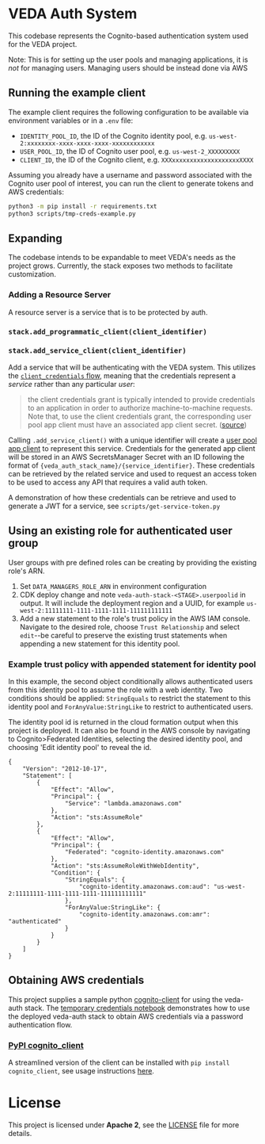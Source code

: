 # VEDA Auth System

This codebase represents the Cognito-based authentication system used for the VEDA project.

Note: This is for setting up the user pools and managing applications, it is _not_ for managing users. Managing users should be instead done via AWS

## Running the example client

The example client requires the following configuration to be available via environment variables or in a `.env` file:

- `IDENTITY_POOL_ID`, the ID of the Cognito identity pool, e.g. `us-west-2:xxxxxxxx-xxxx-xxxx-xxxx-xxxxxxxxxxxx`
- `USER_POOL_ID`, the ID of Cognito user pool, e.g. `us-west-2_XXXXXXXXX`
- `CLIENT_ID`, the ID of the Cognito client, e.g. `XXXxxxxxxxxxxxxxxxxxxxXXXX`

Assuming you already have a username and password associated with the Cognito user pool of interest, you can run the client to generate tokens and AWS credentials:

```bash
python3 -m pip install -r requirements.txt
python3 scripts/tmp-creds-example.py
```

## Expanding

The codebase intends to be expandable to meet VEDA's needs as the project grows. Currently, the stack exposes two methods to facilitate customization.

### Adding a Resource Server

A resource server is a service that is to be protected by auth.

### `stack.add_programmatic_client(client_identifier)`

### `stack.add_service_client(client_identifier)`

Add a service that will be authenticating with the VEDA system. This utilizes the [`client_credentials` flow](https://www.oauth.com/oauth2-servers/access-tokens/client-credentials/), meaning that the credentials represent a _service_ rather than any particular _user_:

> the client credentials grant is typically intended to provide credentials to an application in order to authorize machine-to-machine requests. Note that, to use the client credentials grant, the corresponding user pool app client must have an associated app client secret. ([source](https://aws.amazon.com/blogs/mobile/understanding-amazon-cognito-user-pool-oauth-2-0-grants/))

Calling `.add_service_client()` with a unique identifier will create a [user pool app client](https://docs.aws.amazon.com/cognito/latest/developerguide/user-pool-settings-client-apps.html?icmpid=docs_cognito_console_help_panel) to represent this service. Credentials for the generated app client will be stored in an AWS SecretsManager Secret with an ID following the format of `{veda_auth_stack_name}/{service_identifier}`. These credentials can be retrieved by the related service and used to request an access token to be used to access any API that requires a valid auth token.

A demonstration of how these credentials can be retrieve and used to generate a JWT for a service, see `scripts/get-service-token.py`

## Using an existing role for authenticated user group
User groups with pre defined roles can be creating by providing the existing role's ARN. 
1. Set `DATA_MANAGERS_ROLE_ARN` in environment configuration
2. CDK deploy change and note `veda-auth-stack-<STAGE>.userpoolid` in output. It will include the deployment region and a UUID, for example `us-west-2:11111111-1111-1111-1111-111111111111`
3. Add a new statement to the role's trust policy in the AWS IAM console. Navigate to the desired role, choose `Trust Relationship` and select `edit`--be careful to preserve the existing trust statements when appending a new statement for this identity pool.

### Example trust policy with appended statement for identity pool
In this example, the second object conditionally allows authenticated users from this identity pool to assume the role with a web identity. Two conditions should be applied: `StringEquals` to restrict the statement to this identity pool and `ForAnyValue:StringLike` to restrict to authenticated users.

The identity pool id is returned in the cloud formation output when this project is deployed. It can also be found in the AWS console by navigating to Cognito>Federated Identities, selecting the desired identity pool, and choosing 'Edit identity pool' to reveal the id.
```
{
    "Version": "2012-10-17",
    "Statement": [
        {
            "Effect": "Allow",
            "Principal": {
                "Service": "lambda.amazonaws.com"
            },
            "Action": "sts:AssumeRole"
        },
        {
            "Effect": "Allow",
            "Principal": {
                "Federated": "cognito-identity.amazonaws.com"
            },
            "Action": "sts:AssumeRoleWithWebIdentity",
            "Condition": {
                "StringEquals": {
                    "cognito-identity.amazonaws.com:aud": "us-west-2:11111111-1111-1111-1111-111111111111"
                },
                "ForAnyValue:StringLike": {
                    "cognito-identity.amazonaws.com:amr": "authenticated"
                }
            }
        }
    ]
}
```

## Obtaining AWS credentials
This project supplies a sample python [cognito-client](scripts/cognito_client.py) for using the veda-auth stack. The [temporary credentials notebook](scripts/temporary-credentials-example.ipynb) demonstrates how to use the deployed veda-auth stack to obtain AWS credentials via a password authentication flow.

### [PyPI cognito_client](https://pypi.org/project/cognito-client/)
A streamlined version of the client can be installed with `pip install cognito_client`, see usage instructions [here](https://github.com/developmentseed/cognito_client#use).

# License
This project is licensed under **Apache 2**, see the [LICENSE](LICENSE) file for more details.

